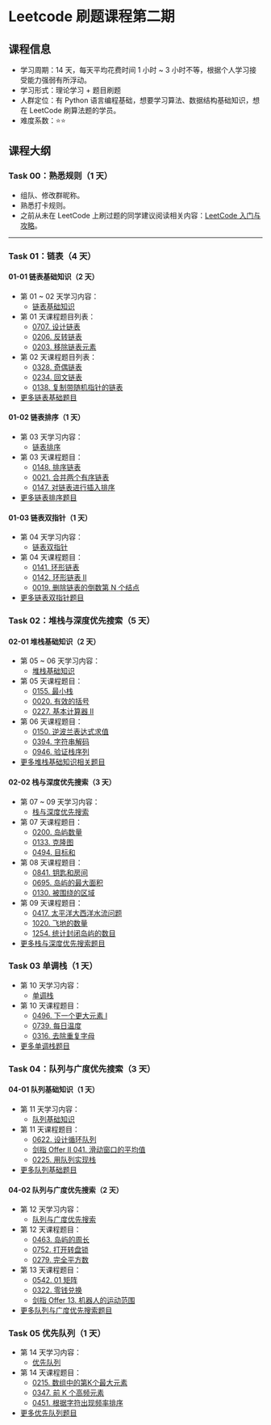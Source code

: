 # Leetcode 刷题课程第二期

## 课程信息

- 学习周期：14 天，每天平均花费时间 1 小时 ~ 3 小时不等，根据个人学习接受能力强弱有所浮动。
- 学习形式：理论学习 + 题目刷题
- 人群定位：有 Python 语言编程基础，想要学习算法、数据结构基础知识，想在 LeetCode 刷算法题的学员。
- 难度系数：⭐⭐

## 课程大纲

### Task 00：熟悉规则（1 天）

- 组队、修改群昵称。
- 熟悉打卡规则。
- 之前从未在 LeetCode 上刷过题的同学建议阅读相关内容：[LeetCode 入门与攻略](https://github.com/itcharge/LeetCode-Py/blob/main/Contents/00.Introduction/03.LeetCode-Guide.md)。

---

### Task 01：链表（4 天）

#### 01-01 链表基础知识（2 天）

- 第 01 ~ 02 天学习内容：
  - [链表基础知识](https://github.com/itcharge/LeetCode-Py/blob/main/Contents/02.Linked-List/01.Linked-List-Basic/01.Linked-List-Basic.md)
- 第 01 天课程题目列表：
  - [0707. 设计链表](https://leetcode.cn/problems/design-linked-list/)
  - [0206. 反转链表](https://leetcode.cn/problems/reverse-linked-list/)
  - [0203. 移除链表元素](https://leetcode.cn/problems/remove-linked-list-elements/)
- 第 02 天课程题目列表：
  - [0328. 奇偶链表](https://leetcode.cn/problems/odd-even-linked-list/)
  - [0234. 回文链表](https://leetcode.cn/problems/palindrome-linked-list/)
  - [0138. 复制带随机指针的链表](https://leetcode.cn/problems/copy-list-with-random-pointer/)
- [更多链表基础题目](https://github.com/itcharge/LeetCode-Py/blob/main/Contents/02.Linked-List/01.Linked-List-Basic/10.Linked-List-Basic-List.md)

#### 01-02 链表排序（1 天）

- 第 03 天学习内容：
  - [链表排序](https://github.com/itcharge/LeetCode-Py/blob/main/Contents/02.Linked-List/02.Linked-List-Sort/01.Linked-List-Sort.md)
- 第 03 天课程题目：
  - [0148. 排序链表](https://leetcode.cn/problems/sort-list/)
  - [0021. 合并两个有序链表](https://leetcode.cn/problems/merge-two-sorted-lists/)
  - [0147. 对链表进行插入排序](https://leetcode.cn/problems/insertion-sort-list/)
- [更多链表排序题目](https://github.com/itcharge/LeetCode-Py/blob/main/Contents/02.Linked-List/02.Linked-List-Sort/10.Linked-List-Sort-List.md)

#### 01-03 链表双指针（1 天）

- 第 04 天学习内容：
  - [链表双指针](https://github.com/itcharge/LeetCode-Py/blob/main/Contents/02.Linked-List/03.Linked-List-Two-Pointers/01.Linked-List-Two-Pointers.md)
- 第 04 天课程题目：
  - [0141. 环形链表](https://leetcode.cn/problems/linked-list-cycle/)
  - [0142. 环形链表 II](https://leetcode.cn/problems/linked-list-cycle-ii/)
  - [0019. 删除链表的倒数第 N 个结点](https://leetcode.cn/problems/remove-nth-node-from-end-of-list/)
- [更多链表双指针题目](https://github.com/itcharge/LeetCode-Py/blob/main/Contents/02.Linked-List/03.Linked-List-Two-Pointers/10.Linked-List-Two-Pointers-List.md)

### Task 02：堆栈与深度优先搜索（5 天）

#### 02-01 堆栈基础知识（2 天）

- 第 05 ~ 06 天学习内容：
  - [堆栈基础知识](https://github.com/itcharge/LeetCode-Py/blob/main/Contents/03.Stack/01.Stack-Basic/01.Stack-Basic.md)
- 第 05 天课程题目：
  - [0155. 最小栈](https://leetcode.cn/problems/min-stack/)
  - [0020. 有效的括号](https://leetcode.cn/problems/valid-parentheses/)
  - [0227. 基本计算器 II](https://leetcode.cn/problems/basic-calculator-ii/)
- 第 06 天课程题目：
  - [0150. 逆波兰表达式求值](https://leetcode.cn/problems/evaluate-reverse-polish-notation/)
  - [0394. 字符串解码](https://leetcode.cn/problems/decode-string/)
  - [0946. 验证栈序列](https://leetcode.cn/problems/validate-stack-sequences/)
- [更多堆栈基础知识相关题目](https://github.com/itcharge/LeetCode-Py/blob/main/Contents/03.Stack/01.Stack-Basic/10.Stack-Basic-List.md)

#### 02-02 栈与深度优先搜索（3 天）

- 第 07 ~ 09 天学习内容：
  - [栈与深度优先搜索](https://github.com/itcharge/LeetCode-Py/blob/main/Contents/03.Stack/02.Stack-DFS/01.Stack-DFS.md)
- 第 07 天课程题目：
  - [0200. 岛屿数量](https://leetcode.cn/problems/number-of-islands/)
  - [0133. 克隆图](https://leetcode.cn/problems/clone-graph/)
  - [0494. 目标和](https://leetcode.cn/problems/target-sum/)
- 第 08 天课程题目：
  - [0841. 钥匙和房间](https://leetcode.cn/problems/keys-and-rooms/)
  - [0695. 岛屿的最大面积](https://leetcode.cn/problems/max-area-of-island/)
  - [0130. 被围绕的区域](https://leetcode.cn/problems/surrounded-regions/)
- 第 09 天课程题目：
  - [0417. 太平洋大西洋水流问题](https://leetcode.cn/problems/pacific-atlantic-water-flow/)
  - [1020. 飞地的数量](https://leetcode.cn/problems/number-of-enclaves/)
  - [1254. 统计封闭岛屿的数目](https://leetcode.cn/problems/number-of-closed-islands/)
- [更多栈与深度优先搜索题目](https://github.com/itcharge/LeetCode-Py/blob/main/Contents/03.Stack/02.Stack-DFS/10.Stack-DFS-List.md)

### Task 03 单调栈（1 天）

- 第 10 天学习内容：
  - [单调栈](https://github.com/itcharge/LeetCode-Py/blob/main/Contents/03.Stack/03.Monotone-Stack/01.Monotone-Stack.md)
- 第 10 天课程题目：
  - [0496. 下一个更大元素 I](https://leetcode.cn/problems/next-greater-element-i/)
  - [0739. 每日温度](https://leetcode.cn/problems/daily-temperatures/)
  - [0316. 去除重复字母](https://leetcode.cn/problems/remove-duplicate-letters/)
- [更多单调栈题目](https://github.com/itcharge/LeetCode-Py/blob/main/Contents/03.Stack/03.Monotone-Stack/10.Monotone-Stack-List.md)

### Task 04：队列与广度优先搜索（3 天）

#### 04-01 队列基础知识（1 天）

- 第 11 天学习内容：
  - [队列基础知识](https://github.com/itcharge/LeetCode-Py/blob/main/Contents/04.Queue/01.Queue-Basic/01.Queue-Basic.md)
- 第 11 天课程题目：
  - [0622. 设计循环队列](https://leetcode.cn/problems/design-circular-queue/)
  - [剑指 Offer II 041. 滑动窗口的平均值](https://leetcode.cn/problems/qIsx9U/)
  - [0225. 用队列实现栈](https://leetcode.cn/problems/implement-stack-using-queues/)
- [更多队列基础题目](https://github.com/itcharge/LeetCode-Py/blob/main/Contents/04.Queue/01.Queue-Basic/10.Queue-Basic-List.md)

#### 04-02 队列与广度优先搜索（2 天）

- 第 12 天学习内容：
  - [队列与广度优先搜索](https://github.com/itcharge/LeetCode-Py/blob/main/Contents/04.Queue/02.Queue-BFS/01.Queue-BFS.md)
- 第 12 天课程题目：
  - [0463. 岛屿的周长](https://leetcode.cn/problems/island-perimeter/)
  - [0752. 打开转盘锁](https://leetcode.cn/problems/open-the-lock/)
  - [0279. 完全平方数](https://leetcode.cn/problems/perfect-squares/)
- 第 13 天课程题目：
  - [0542. 01 矩阵](https://leetcode.cn/problems/01-matrix/)
  - [0322. 零钱兑换](https://leetcode.cn/problems/coin-change/)
  - [剑指 Offer 13. 机器人的运动范围](https://leetcode.cn/problems/ji-qi-ren-de-yun-dong-fan-wei-lcof/)
- [更多队列与广度优先搜索题目](https://github.com/itcharge/LeetCode-Py/blob/main/Contents/04.Queue/02.Queue-BFS/10.Queue-BFS-List.md)

### Task 05 优先队列（1 天）

- 第 14 天学习内容：
  - [优先队列](https://github.com/itcharge/LeetCode-Py/blob/main/Contents/04.Queue/03.Priority-Queue/01.Priority-Queue.md)
- 第 14 天课程题目：
  - [0215. 数组中的第K个最大元素](https://leetcode.cn/problems/kth-largest-element-in-an-array/)
  - [0347. 前 K 个高频元素](https://leetcode.cn/problems/top-k-frequent-elements/)
  - [0451. 根据字符出现频率排序](https://leetcode.cn/problems/sort-characters-by-frequency/)
- [更多优先队列题目](https://github.com/itcharge/LeetCode-Py/blob/main/Contents/04.Queue/03.Priority-Queue/10.Priority-Queue-List.md)